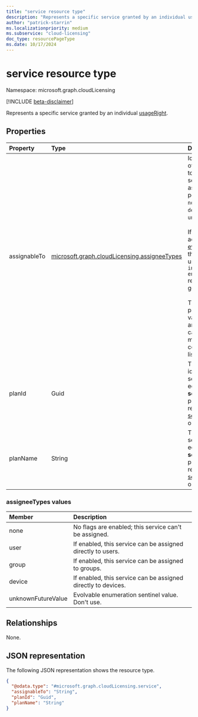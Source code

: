 ```yaml
---
title: "service resource type"
description: "Represents a specific service granted by an individual usageRight."
author: "patrick-starrin"
ms.localizationpriority: medium
ms.subservice: "cloud-licensing"
doc_type: resourcePageType
ms.date: 10/17/2024
---
```


# service resource type

Namespace: microsoft.graph.cloudLicensing

[!INCLUDE [beta-disclaimer](../../includes/beta-disclaimer.md)]

Represents a specific service granted by an individual [usageRight](../resources/cloudlicensing-usageright.md).

## Properties
|Property|Type|Description|
|:---|:---|:---|
|assignableTo|[microsoft.graph.cloudLicensing.assigneeTypes](../resources/cloudlicensing-service.md#assigneetypes-values)|Identifies the types of directory objects to which the service can be assigned. The possible values are: `none`, `user`, `group`, `device`, `unknownFutureValue`.<br/><br/>If new values are added to this [evolvable enum](/graph/best-practices-concept#handling-future-members-in-evolvable-enumerations) in the future, you must use the `Prefer: include-unknown-enum-members` request header to get them.<br/><br/>The **assigneeTypes** property is a multi-valued enumeration and the property can contain multiple values in a comma-separated list.|
|planId|Guid|The unique identifier of the service plan that is equal to the **servicePlanId** property on the related [servicePlanInfo](../resources/serviceplaninfo.md) objects.|
|planName|String|The name of the service plan that is equal to the **servicePlanName** property on the related [servicePlanInfo](../resources/serviceplaninfo.md) objects.|

### assigneeTypes values

| Member            | Description                                                            |
|:------------------|:-----------------------------------------------------------------------|
| none              | No flags are enabled; this service can't be assigned.                  |
| user              | If enabled, this service can be assigned directly to users.            |
| group             | If enabled, this service can be assigned to groups.                    |
| device            | If enabled, this service can be assigned directly to devices.          |
| unknownFutureValue| Evolvable enumeration sentinel value. Don't use.                       |

## Relationships
None.

## JSON representation
The following JSON representation shows the resource type.
<!-- {
  "blockType": "resource",
  "@odata.type": "microsoft.graph.cloudLicensing.service"
}
-->
``` json
{
  "@odata.type": "#microsoft.graph.cloudLicensing.service",
  "assignableTo": "String",
  "planId": "Guid",
  "planName": "String"
}
```
